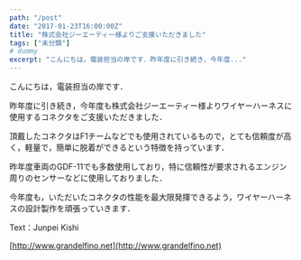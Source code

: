 ```yaml
---
path: "/post"
date: "2017-01-23T16:00:00Z"
title: "株式会社ジーエーティー様よりご支援いただきました"
tags: ["未分類"]
# dummy
excerpt: "こんにちは，電装担当の岸です．昨年度に引き続き，今年度..."
---
```




[](23-1.jpg)

こんにちは，電装担当の岸です．

昨年度に引き続き，今年度も株式会社ジーエーティー様よりワイヤーハーネスに使用するコネクタをご支援いただきました．

頂戴したコネクタはF1チームなどでも使用されているもので，とても信頼度が高く，軽量で，簡単に脱着ができるという特徴を持っています．

昨年度車両のGDF-11でも多数使用しており，特に信頼性が要求されるエンジン周りのセンサーなどに使用しておりました．

今年度も，いただいたコネクタの性能を最大限発揮できるよう，ワイヤーハーネスの設計製作を頑張っていきます．

Text：Junpei Kishi

[http://www.grandelfino.net](http://www.grandelfino.net)

